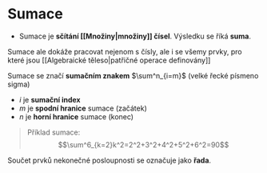 # Sumace
- Sumace je **sčítání [[Množiny|množiny]] čísel**.  Výsledku se říká **suma**.

Sumace ale dokáže pracovat nejenom s čísly, ale i se všemy prvky, pro které jsou [[Algebraické těleso|patřičné operace definovány]]

Sumace se značí **sumačním znakem** $\sum^n_{i=m}$ (velké řecké písmeno sigma)
- $i$ je **sumační index**
- $m$ je **spodní hranice** sumace (začátek)
- $n$ je **horní hranice** sumace (konec)

>Příklad sumace:
>$$\sum^6_{k=2}k^2=2^2+3^2+4^2+5^2+6^2=90$$

Součet prvků nekonečné posloupnosti se označuje jako **řada**.